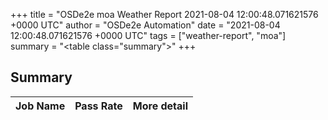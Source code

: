 +++
title = "OSDe2e moa Weather Report 2021-08-04 12:00:48.071621576 +0000 UTC"
author = "OSDe2e Automation"
date = "2021-08-04 12:00:48.071621576 +0000 UTC"
tags = ["weather-report", "moa"]
summary = "<table class=\"summary\"></table>"
+++
## Summary

| Job Name | Pass Rate | More detail |
|----------|-----------|-------------|




